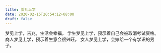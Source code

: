 ```yaml
---
title: 婴儿上学
date: 2020-02-15T20:54:12+08:00
draft: false
---
```


梦见上学，吉兆，生活会幸福。
学生梦见上学，预示着自己会被取消考试资格。
商人梦见上学，预示着生意会很兴旺。
女人梦见上学，会嫁给一个有学识的男子。
